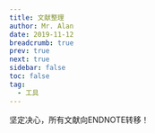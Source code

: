 ```yaml
---
title: 文献整理
author: Mr. Alan
date: 2019-11-12
breadcrumb: true
prev: true
next: true
sidebar: false
toc: false
tag:
  - 工具
---
```

坚定决心，所有文献向ENDNOTE转移！
